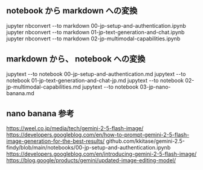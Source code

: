 
## notebook から markdown への変換
jupyter nbconvert --to markdown 00-jp-setup-and-authentication.ipynb
jupyter nbconvert --to markdown 01-jp-text-generation-and-chat.ipynb
jupyter nbconvert --to markdown 02-jp-multimodal-capabilities.ipynb


## markdown から、 notebook への変換
jupytext --to notebook 00-jp-setup-and-authentication.md
jupytext --to notebook 01-jp-text-generation-and-chat-jp.md
jupytext --to notebook 02-jp-multimodal-capabilities.md
jupytext --to notebook 03-jp-nano-banana.md


## nano banana 参考
https://weel.co.jp/media/tech/gemini-2-5-flash-image/
https://developers.googleblog.com/en/how-to-prompt-gemini-2-5-flash-image-generation-for-the-best-results/
github.com/kkitase/gemini-2.5-findy/blob/main/notebooks/00-jp-setup-and-authentication.ipynb
https://developers.googleblog.com/en/introducing-gemini-2-5-flash-image/
https://blog.google/products/gemini/updated-image-editing-model/
